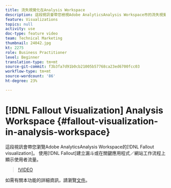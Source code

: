 ```yaml
---
title: 流失視覺化在Analysis Workspace
description: 這段視訊會帶您檢視Adobe AnalyticsAnalysis Workspace市的流失視覺化。 使用流失來建立漏斗，或在關鍵應用程式／網站工作流程上顯示使用者流程。
feature: Visualizations
topics: null
activity: use
doc-type: feature video
team: Technical Marketing
thumbnail: 24042.jpg
kt: 2275
role: Business Practitioner
level: Beginner
translation-type: tm+mt
source-git-commit: f3b3fa7d91b0cb21005b57768ca23ed6700fcc03
workflow-type: tm+mt
source-wordcount: '86'
ht-degree: 23%

---
```



# [!DNL Fallout Visualization] Analysis Workspace  {#fallout-visualization-in-analysis-workspace}

這段視訊會帶您瀏覽Adobe AnalyticsAnalysis Workspace的[!DNL Fallout visualization]。 使用[!DNL Fallout]建立漏斗或在關鍵應用程式／網站工作流程上顯示使用者流量。

>[!VIDEO](https://video.tv.adobe.com/v/24042/?quality=12)

如需有關本功能的詳細資訊，請瀏覽[文件](https://marketing.adobe.com/resources/help/zh_TW/analytics/analysis-workspace/fallout_flow.html)。